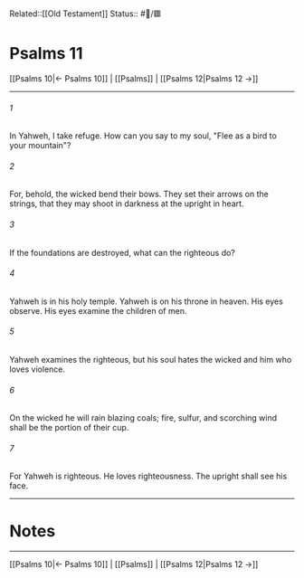 Related::[[Old Testament]]
Status:: #📖/🟥
# Psalms 11

[[Psalms 10|← Psalms 10]] | [[Psalms]] | [[Psalms 12|Psalms 12 →]]
***



###### 1 
In Yahweh, I take refuge. How can you say to my soul, "Flee as a bird to your mountain"? 

###### 2 
For, behold, the wicked bend their bows. They set their arrows on the strings, that they may shoot in darkness at the upright in heart. 

###### 3 
If the foundations are destroyed, what can the righteous do? 

###### 4 
Yahweh is in his holy temple. Yahweh is on his throne in heaven. His eyes observe. His eyes examine the children of men. 

###### 5 
Yahweh examines the righteous, but his soul hates the wicked and him who loves violence. 

###### 6 
On the wicked he will rain blazing coals; fire, sulfur, and scorching wind shall be the portion of their cup. 

###### 7 
For Yahweh is righteous. He loves righteousness. The upright shall see his face.

---
# Notes


***
[[Psalms 10|← Psalms 10]] | [[Psalms]] | [[Psalms 12|Psalms 12 →]]
